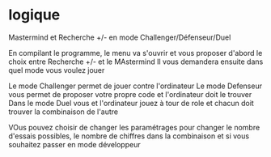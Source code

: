 # logique
Mastermind et Recherche +/- en mode Challenger/Défenseur/Duel

En compilant le programme, le menu va s'ouvrir et vous proposer d'abord le choix entre Recherche +/- et le MAstermind
Il vous demandera ensuite dans quel mode vous voulez jouer

Le mode Challenger permet de jouer contre l'ordinateur
Le mode Defenseur vous permet de proposer votre propre code et l'ordinateur doit le trouver
Dans le mode Duel vous et l'ordinateur jouez à tour de role et chacun doit trouver la combinaison de l'autre

VOus pouvez choisir de changer les paramétrages pour changer le nombre d'essais possibles, le nombre de chiffres dans la combinaison et si vous souhaitez passer en mode développeur


